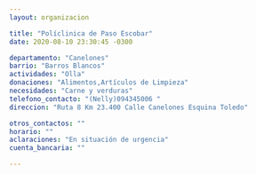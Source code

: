 ```yaml
---
layout: organizacion

title: "Políclinica de Paso Escobar"
date: 2020-08-10 23:30:45 -0300

departamento: "Canelones"
barrio: "Barros Blancos"
actividades: "Olla"
donaciones: "Alimentos,Artículos de Limpieza"
necesidades: "Carne y verduras"
telefono_contacto: "(Nelly)094345006 "
direccion: "Ruta 8 Km 23.400 Calle Canelones Esquina Toledo"

otros_contactos: ""
horario: ""
aclaraciones: "En situación de urgencia"
cuenta_bancaria: ""

---
```

